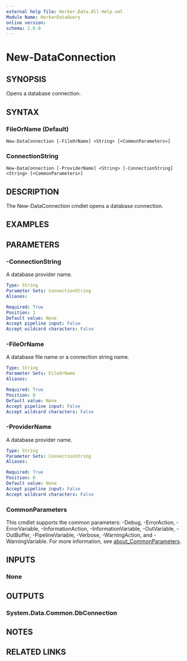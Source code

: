 ```yaml
---
external help file: Horker.Data.dll-Help.xml
Module Name: HorkerDataQuery
online version:
schema: 2.0.0
---
```


# New-DataConnection

## SYNOPSIS

Opens a database connection.

## SYNTAX

### FileOrName (Default)
```
New-DataConnection [-FileOrName] <String> [<CommonParameters>]
```

### ConnectionString
```
New-DataConnection [-ProviderName] <String> [-ConnectionString] <String> [<CommonParameters>]
```

## DESCRIPTION

The New-DataConnection cmdlet opens a database connection.

## EXAMPLES

## PARAMETERS

### -ConnectionString

A database provider name.

```yaml
Type: String
Parameter Sets: ConnectionString
Aliases:

Required: True
Position: 1
Default value: None
Accept pipeline input: False
Accept wildcard characters: False
```

### -FileOrName

A database file name or a connection string name.

```yaml
Type: String
Parameter Sets: FileOrName
Aliases:

Required: True
Position: 0
Default value: None
Accept pipeline input: False
Accept wildcard characters: False
```

### -ProviderName

A database provider name.

```yaml
Type: String
Parameter Sets: ConnectionString
Aliases:

Required: True
Position: 0
Default value: None
Accept pipeline input: False
Accept wildcard characters: False
```

### CommonParameters
This cmdlet supports the common parameters: -Debug, -ErrorAction, -ErrorVariable, -InformationAction, -InformationVariable, -OutVariable, -OutBuffer, -PipelineVariable, -Verbose, -WarningAction, and -WarningVariable. For more information, see [about_CommonParameters](http://go.microsoft.com/fwlink/?LinkID=113216).

## INPUTS

### None

## OUTPUTS

### System.Data.Common.DbConnection

## NOTES

## RELATED LINKS
